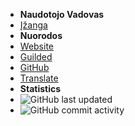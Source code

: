 - **Naudotojo Vadovas**
- [Įžanga](./)
- **Nuorodos**
- [Website](https://reguilded.dev)
- [Guilded](https://guilded.gg/ReGuilded)
- [GitHub](https://github.com/ReGuilded)
- [Translate](https://crowdin.com/project/reguilded)
- **Statistics**
- ![GitHub last updated](https://img.shields.io/github/last-commit/ReGuilded/ReGuilded-Docs?label=last%20updated)
- ![GitHub commit activity](https://img.shields.io/github/commit-activity/m/ReGuilded/ReGuilded-Docs)